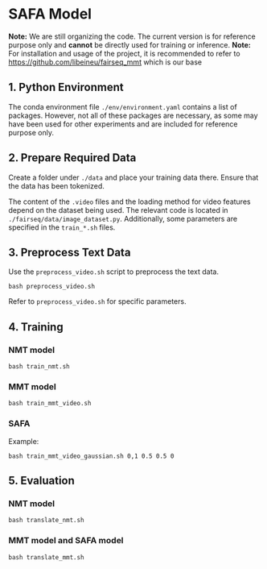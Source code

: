 # SAFA Model

**Note:** We are still organizing the code. The current version is for reference purpose only and **cannot** be directly used for training or inference.
**Note:** For installation and usage of the project, it is recommended to refer to https://github.com/libeineu/fairseq_mmt which is our base

## 1. Python Environment
The conda environment file `./env/environment.yaml` contains a list of packages. However, not all of these packages are necessary, as some may have been used for other experiments and are included for reference purpose only.

## 2. Prepare Required Data
Create a folder under `./data` and place your training data there. Ensure that the data has been tokenized.

The content of the `.video` files and the loading method for video features depend on the dataset being used. The relevant code is located in `./fairseq/data/image_dataset.py`. Additionally, some parameters are specified in the `train_*.sh` files.

## 3. Preprocess Text Data
Use the `preprocess_video.sh` script to preprocess the text data.

```
bash preprocess_video.sh
```

Refer to `preprocess_video.sh` for specific parameters.

## 4. Training
### NMT model
```
bash train_nmt.sh
```

### MMT model
```
bash train_mmt_video.sh
```

### SAFA
Example:
```
bash train_mmt_video_gaussian.sh 0,1 0.5 0.5 0
```

## 5. Evaluation
### NMT model
```
bash translate_nmt.sh
```

### MMT model and SAFA model
```
bash translate_mmt.sh
```
